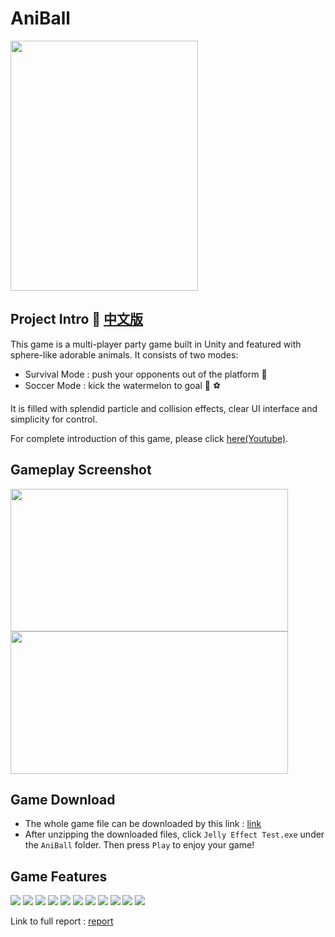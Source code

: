 # AniBall

<img src="source/AniBall_poster.jpg" width="300" height="400" />

## Project Intro :dart: [中文版](CHN_README.md)

This game is a multi-player party game built in Unity and featured with sphere-like adorable animals. It consists of two modes:
* Survival Mode : push your opponents out of the platform :crown:
* Soccer Mode : kick the watermelon to goal :watermelon: :soccer:

It is filled with splendid particle and collision effects, clear UI interface and simplicity for control.

For complete introduction of this game, please click [here(Youtube)](https://www.youtube.com/watch?v=gdgMeGkt90o&list=PLgXb5F54uz95qlXoSpcCAw75EAZR2Q3zc&index=9&t=0s).

## Gameplay Screenshot

<img src="source/AniBall Demo 1.gif" width = "444" height = "228" align=center /></a>
<img src="source/AniBall Demo 2.gif" width = "444" height = "228" align=center /></a>

## Game Download

* The whole game file can be downloaded by this link : [link](https://www.dropbox.com/s/pke7fkc7zdl1dmh/AniBall.zip?dl=0)
* After unzipping the downloaded files, click `Jelly Effect Test.exe` under the `AniBall` folder. Then press `Play` to enjoy your game!

## Game Features

<img src="source/intro page/Game Intro_page-0005.jpg"/></a>
<img src="source/intro page/Game Intro_page-0006.jpg"/></a>
<img src="source/intro page/Game Intro_page-0007.jpg"/></a>
<img src="source/intro page/Game Intro_page-0008.jpg"/></a>
<img src="source/intro page/Game Intro_page-0009.jpg"/></a>
<img src="source/intro page/Game Intro_page-0010.jpg"/></a>
<img src="source/intro page/Game Intro_page-0011.jpg"/></a>
<img src="source/intro page/Game Intro_page-0012.jpg"/></a>
<img src="source/intro page/Game Intro_page-0013.jpg"/></a>
<img src="source/intro page/Game Intro_page-0015.jpg"/></a>
<img src="source/intro page/Game Intro_page-0016.jpg"/></a>

Link to full report : [report](https://github.com/MaxHsu88/AniBall/blob/master/source/Game%20Intro.pdf)
